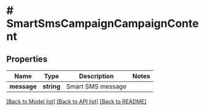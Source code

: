 # # SmartSmsCampaignCampaignContent

## Properties

Name | Type | Description | Notes
------------ | ------------- | ------------- | -------------
**message** | **string** | Smart SMS message |

[[Back to Model list]](../../README.md#models) [[Back to API list]](../../README.md#endpoints) [[Back to README]](../../README.md)
